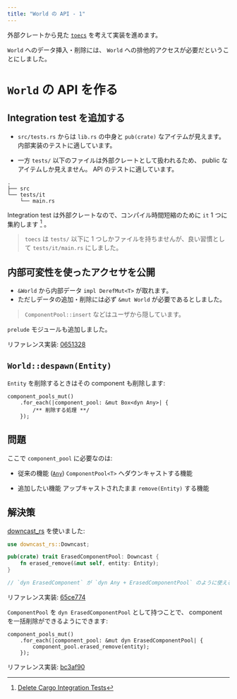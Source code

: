 ```yaml
---
title: "World の API - 1"
---
```


外部クレートから見た [`toecs`] を考えて実装を進めます。

[`toecs`]: https://github.com/toyboot4e/toecs

`World` へのデータ挿入・削除には、 `World` への排他的アクセスが必要だということにしました。

# `World` の API を作る

## Integration test を追加する

* `src/tests.rs` からは `lib.rs` の中身と `pub(crate)` なアイテムが見えます。
  内部実装のテストに適しています。

* 一方 `tests/` 以下のファイルは外部クレートとして扱われるため、 public なアイテムしか見えません。
  API のテストに適しています。

```
.
├── src
└── tests/it
    └── main.rs
```

Integration test は外部クレートなので、コンパイル時間短縮のために `it` 1 つに集約します [^1] 。

> `toecs` は `tests/` 以下に 1  つしかファイルを持ちませんが、良い習慣として `tests/it/main.rs` にしました。

## 内部可変性を使ったアクセサを公開

* `&World` から内部データ `impl DerefMut<T>` が取れます。
* ただしデータの追加・削除には必ず `&mut World` が必要であるとしました。

> `ComponentPool::insert` などはユーザから隠しています。

`prelude` モジュールも追加しました。

リファレンス実装: [0651328](https://github.com/toyboot4e/toecs/commit/06513283310260fdc9decbd97ae25f1896488a62)

## `World::despawn(Entity)`

`Entity` を削除するときはその component も削除します:

```rust:lib.rs(疑似コード)
component_pools_mut()
    .for_each(|component_pool: &mut Box<dyn Any>| {
        /** 削除する処理 **/
    });
```

## 問題

ここで `component_pool` に必要なのは:

* 従来の機能 ([`Any`])
  `ComponentPool<T>` へダウンキャストする機能

* 追加したい機能
  アップキャストされたまま `remove(Entity)` する機能

[`Any`]: https://doc.rust-lang.org/beta/core/any/trait.Any.html

## 解決策

[downcast_rs] を使いました:

[downcast_rs]: https://github.com/marcianx/downcast-rs

```rust:comp.rs
use downcast_rs::Downcast;

pub(crate) trait ErasedComponentPool: Downcast {
    fn erased_remove(&mut self, entity: Entity);
}

// `dyn ErasedComponent` が `dyn Any + ErasedComponentPool` のように使えるようになる
```

リファレンス実装: [65ce774](https://github.com/toyboot4e/toecs/commit/65ce7747b87aba3f6f401ffce948c611d6ed3add)

`ComponentPool` を `dyn ErasedComponentPool` として持つことで、 component を一括削除ができるようにできます:

```rust:lib.rs(疑似コード)
component_pools_mut()
    .for_each(|component_pool: &mut dyn ErasedComponentPool| {
        component_pool.erased_remove(entity);
    });
```

リファレンス実装: [bc3af90](https://github.com/toyboot4e/toecs/commit/bc3af90e634c67c80336c5aff42d63e75d59bbf6)

[^1]: [Delete Cargo Integration Tests](https://matklad.github.io/2021/02/27/delete-cargo-integration-tests.html)
[^2]: うかつにデータを借りるとパニックします。一方 Bevy の [`World`] は `&mut self` を取る安全なメソッドを提供します。内部可変を使ったメソッドは [WorldCell][wc] を経由してアクセスするようになっています。

[`World`]: https://docs.rs/bevy/latest/bevy/ecs/world/struct.World.html
[wc]: https://docs.rs/bevy/latest/bevy/ecs/world/struct.WorldCell.html

